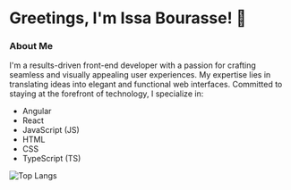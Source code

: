 # Greetings, I'm Issa Bourasse! 👋

### About Me
I'm a results-driven front-end developer with a passion for crafting seamless and visually appealing user experiences. My expertise lies in translating ideas into elegant and functional web interfaces. Committed to staying at the forefront of technology, I specialize in:

- Angular
- React
- JavaScript (JS)
- HTML
- CSS
- TypeScript (TS)


![Top Langs](https://github-readme-stats.vercel.app/api/top-langs/?username=anuraghazra&size_weight=0.5&count_weight=0.5)
